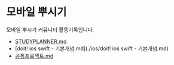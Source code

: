 # 모바일 뿌시기

모바일 뿌시기 커뮤니티 활동기록입니다.

- [STUDYPLANNER.md](./ios/STUDYPLANNER.md)
- [doit! ios swift - 기본개념.md](./ios/doit! ios swift - 기본개념.md)
- [공통프로젝트.md](./ios/공통프로젝트.md)
